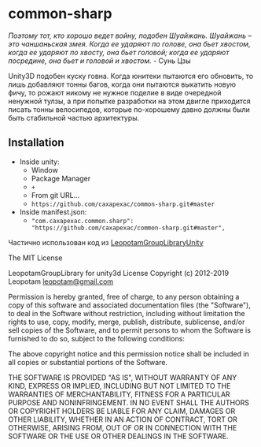 # common-sharp #

_Поэтому тот, кто хорошо ведет войну, подобен Шуайжань. 
Шуайжань – это чаншаньская змея. Когда ее ударяют по голове, 
она бьет хвостом, когда ее ударяют по хвосту, она бьет головой; 
когда ее ударяют посредине, она бьет и головой и хвостом._ - Сунь Цзы

Unity3D подобен куску говна. Когда юнитеки пытаются его обновить, 
то лишь добавляют тонны багов, когда они пытаются выкатить новую фичу, 
то рожают никому не нужное поделие в виде очередной ненужной тулзы, 
а при попытке разработки на этом двигле приходится писать тонны велосипедов, 
которые по-хорошему давно должны были быть стабильной частью архитектуры.

## Installation ##
- Inside unity:
  - Window
  - Package Manager
  - `+`
  - From git URL...
  - `https://github.com/caxapexac/common-sharp.git#master`
- Inside manifest.json:
  - ```"com.caxapexac.common.sharp": "https://github.com/caxapexac/common-sharp.git#master",```


Частично использован код из [LeopotamGroupLibraryUnity](https://github.com/Leopotam/LeopotamGroupLibraryUnity)

The MIT License

LeopotamGroupLibrary for unity3d License
Copyright (c) 2012-2019 Leopotam <leopotam@gmail.com>

Permission is hereby granted, free of charge, to any person obtaining a copy
of this software and associated documentation files (the "Software"), to deal
in the Software without restriction, including without limitation the rights
to use, copy, modify, merge, publish, distribute, sublicense, and/or sell
copies of the Software, and to permit persons to whom the Software is
furnished to do so, subject to the following conditions:

The above copyright notice and this permission notice shall be included in
all copies or substantial portions of the Software.

THE SOFTWARE IS PROVIDED "AS IS", WITHOUT WARRANTY OF ANY KIND, EXPRESS OR
IMPLIED, INCLUDING BUT NOT LIMITED TO THE WARRANTIES OF MERCHANTABILITY,
FITNESS FOR A PARTICULAR PURPOSE AND NONINFRINGEMENT. IN NO EVENT SHALL THE
AUTHORS OR COPYRIGHT HOLDERS BE LIABLE FOR ANY CLAIM, DAMAGES OR OTHER
LIABILITY, WHETHER IN AN ACTION OF CONTRACT, TORT OR OTHERWISE, ARISING FROM,
OUT OF OR IN CONNECTION WITH THE SOFTWARE OR THE USE OR OTHER DEALINGS IN
THE SOFTWARE.